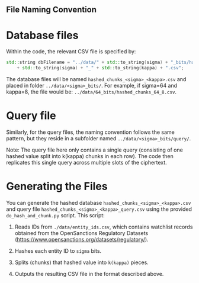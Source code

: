 
## File Naming Convention

# Database files

Within the code, the relevant CSV file is specified by:

```cpp
std::string dbFilename = "../data/" + std::to_string(sigma) + "_bits/hashed_chunks_"
    + std::to_string(sigma) + "_" + std::to_string(kappa) + ".csv";
```

The database files will be named `hashed_chunks_<sigma>_<kappa>.csv` and placed in folder `../data/<sigma>_bits/`.
For example, if sigma=64 and kappa=8, the file would be:
`../data/64_bits/hashed_chunks_64_8.csv`.

# Query file

Similarly, for the query files, the naming convention follows the same pattern, but they reside in a subfolder named `../data/<sigma>_bits/query/`.

Note: The query file here only contains a single query (consisting of one hashed value split into k(kappa) chunks in each row). The code then replicates this single query across multiple slots of the ciphertext.


# Generating the Files

You can generate the hashed database `hashed_chunks_<sigma>_<kappa>.csv` and query file `hashed_chunks_<sigma>_<kappa>_query.csv` using the provided `do_hash_and_chunk.py` script. This script:

1. Reads IDs from `./data/entity_ids.csv`, which contains watchlist records obtained from the OpenSanctions Regulatory Datasets (https://www.opensanctions.org/datasets/regulatory/).

2. Hashes each entity ID to `sigma` bits.

3. Splits (chunks) that hashed value into `k(kappa)` pieces.

4. Outputs the resulting CSV file in the format described above.
